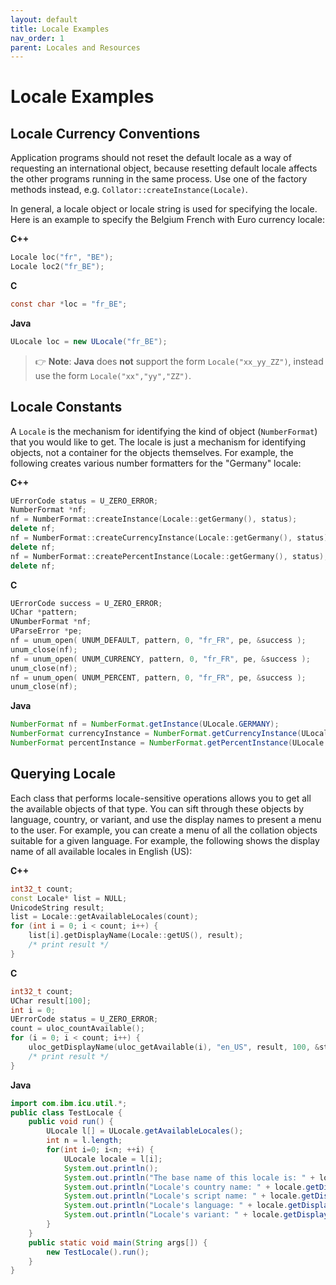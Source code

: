 ```yaml
---
layout: default
title: Locale Examples
nav_order: 1
parent: Locales and Resources
---
```

<!--
© 2020 and later: Unicode, Inc. and others.
License & terms of use: http://www.unicode.org/copyright.html
-->

# Locale Examples

## Locale Currency Conventions

Application programs should not reset the default locale as a way of requesting
an international object, because resetting default locale affects the other
programs running in the same process. Use one of the factory methods instead,
e.g. `Collator::createInstance(Locale)`.

In general, a locale object or locale string is used for specifying the locale.
Here is an example to specify the Belgium French with Euro currency locale:

**C++**

```c++
Locale loc("fr", "BE");
Locale loc2("fr_BE");
```

**C**

```c
const char *loc = "fr_BE";
```

**Java**

```java
ULocale loc = new ULocale("fr_BE");
```

> :point_right: **Note**: **Java** does **not** support the form `Locale("xx_yy_ZZ")`,
> instead use the form `Locale("xx","yy","ZZ")`.

## Locale Constants

A `Locale` is the mechanism for identifying the kind of object (`NumberFormat`) that
you would like to get. The locale is just a mechanism for identifying objects,
not a container for the objects themselves. For example, the following creates
various number formatters for the "Germany" locale:

**C++**

```c++
UErrorCode status = U_ZERO_ERROR;
NumberFormat *nf;
nf = NumberFormat::createInstance(Locale::getGermany(), status);
delete nf;
nf = NumberFormat::createCurrencyInstance(Locale::getGermany(), status);
delete nf;
nf = NumberFormat::createPercentInstance(Locale::getGermany(), status);
delete nf;
```

**C**

```c
UErrorCode success = U_ZERO_ERROR;
UChar *pattern;
UNumberFormat *nf;
UParseError *pe;
nf = unum_open( UNUM_DEFAULT, pattern, 0, "fr_FR", pe, &success );
unum_close(nf);
nf = unum_open( UNUM_CURRENCY, pattern, 0, "fr_FR", pe, &success );
unum_close(nf);
nf = unum_open( UNUM_PERCENT, pattern, 0, "fr_FR", pe, &success );
unum_close(nf);
```

**Java**

```java
NumberFormat nf = NumberFormat.getInstance(ULocale.GERMANY);
NumberFormat currencyInstance = NumberFormat.getCurrencyInstance(ULocale.GERMANY);
NumberFormat percentInstance = NumberFormat.getPercentInstance(ULocale.GERMANY);
```

## Querying Locale

Each class that performs locale-sensitive operations allows you to get all the
available objects of that type. You can sift through these objects by language,
country, or variant, and use the display names to present a menu to the user.
For example, you can create a menu of all the collation objects suitable for a
given language. For example, the following shows the display name of all
available locales in English (US):

**C++**

```c++
int32_t count;
const Locale* list = NULL;
UnicodeString result;
list = Locale::getAvailableLocales(count);
for (int i = 0; i < count; i++) {
    list[i].getDisplayName(Locale::getUS(), result);
    /* print result */
}
```

**C**

```c
int32_t count;
UChar result[100];
int i = 0;
UErrorCode status = U_ZERO_ERROR;
count = uloc_countAvailable();
for (i = 0; i < count; i++) {
    uloc_getDisplayName(uloc_getAvailable(i), "en_US", result, 100, &status);
    /* print result */
}
```

**Java**

```java
import com.ibm.icu.util.*;
public class TestLocale {
    public void run() {
        ULocale l[] = ULocale.getAvailableLocales();
        int n = l.length;
        for(int i=0; i<n; ++i) {
            ULocale locale = l[i];
            System.out.println();
            System.out.println("The base name of this locale is: " + locale.getBaseName());
            System.out.println("Locale's country name: " + locale.getDisplayCountry());
            System.out.println("Locale's script name: " + locale.getDisplayScript());
            System.out.println("Locale's language: " + locale.getDisplayLanguage());
            System.out.println("Locale's variant: " + locale.getDisplayVariant());
        }
    }
    public static void main(String args[]) {
        new TestLocale().run();
    }
}
```
